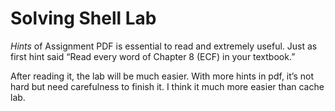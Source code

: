 # Solving Shell Lab

*Hints* of Assignment PDF is essential to read and extremely useful. Just as first hint said “Read every word of Chapter 8 (ECF) in your textbook.”

After reading it, the lab will be much easier. With more hints in pdf, it’s not hard but need carefulness to finish it. I think it much more easier than cache lab.
